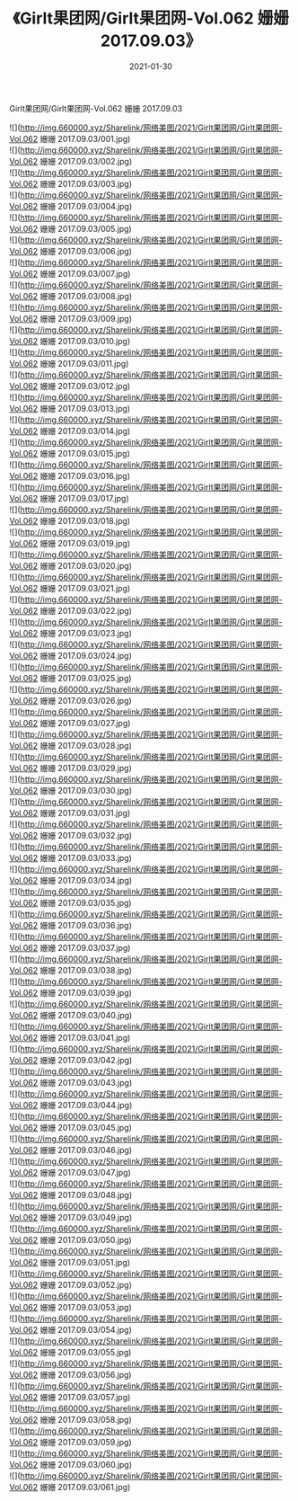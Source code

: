 ﻿---
layout: post
title:  《Girlt果团网/Girlt果团网-Vol.062 姗姗 2017.09.03》
date:   2021-01-30
img: http://img.660000.xyz/Sharelink/网络美图/2021/Girlt果团网/Girlt果团网-Vol.062 姗姗 2017.09.03/000.jpg
categories: [美女, 清纯, 唯美]
---

Girlt果团网/Girlt果团网-Vol.062 姗姗 2017.09.03

 ![](http://img.660000.xyz/Sharelink/网络美图/2021/Girlt果团网/Girlt果团网-Vol.062 姗姗 2017.09.03/001.jpg) <br>![](http://img.660000.xyz/Sharelink/网络美图/2021/Girlt果团网/Girlt果团网-Vol.062 姗姗 2017.09.03/002.jpg) <br>![](http://img.660000.xyz/Sharelink/网络美图/2021/Girlt果团网/Girlt果团网-Vol.062 姗姗 2017.09.03/003.jpg) <br>![](http://img.660000.xyz/Sharelink/网络美图/2021/Girlt果团网/Girlt果团网-Vol.062 姗姗 2017.09.03/004.jpg) <br>![](http://img.660000.xyz/Sharelink/网络美图/2021/Girlt果团网/Girlt果团网-Vol.062 姗姗 2017.09.03/005.jpg) <br>![](http://img.660000.xyz/Sharelink/网络美图/2021/Girlt果团网/Girlt果团网-Vol.062 姗姗 2017.09.03/006.jpg) <br>![](http://img.660000.xyz/Sharelink/网络美图/2021/Girlt果团网/Girlt果团网-Vol.062 姗姗 2017.09.03/007.jpg) <br>![](http://img.660000.xyz/Sharelink/网络美图/2021/Girlt果团网/Girlt果团网-Vol.062 姗姗 2017.09.03/008.jpg) <br>![](http://img.660000.xyz/Sharelink/网络美图/2021/Girlt果团网/Girlt果团网-Vol.062 姗姗 2017.09.03/009.jpg) <br>![](http://img.660000.xyz/Sharelink/网络美图/2021/Girlt果团网/Girlt果团网-Vol.062 姗姗 2017.09.03/010.jpg) <br>![](http://img.660000.xyz/Sharelink/网络美图/2021/Girlt果团网/Girlt果团网-Vol.062 姗姗 2017.09.03/011.jpg) <br>![](http://img.660000.xyz/Sharelink/网络美图/2021/Girlt果团网/Girlt果团网-Vol.062 姗姗 2017.09.03/012.jpg) <br>![](http://img.660000.xyz/Sharelink/网络美图/2021/Girlt果团网/Girlt果团网-Vol.062 姗姗 2017.09.03/013.jpg) <br>![](http://img.660000.xyz/Sharelink/网络美图/2021/Girlt果团网/Girlt果团网-Vol.062 姗姗 2017.09.03/014.jpg) <br>![](http://img.660000.xyz/Sharelink/网络美图/2021/Girlt果团网/Girlt果团网-Vol.062 姗姗 2017.09.03/015.jpg) <br>![](http://img.660000.xyz/Sharelink/网络美图/2021/Girlt果团网/Girlt果团网-Vol.062 姗姗 2017.09.03/016.jpg) <br>![](http://img.660000.xyz/Sharelink/网络美图/2021/Girlt果团网/Girlt果团网-Vol.062 姗姗 2017.09.03/017.jpg) <br>![](http://img.660000.xyz/Sharelink/网络美图/2021/Girlt果团网/Girlt果团网-Vol.062 姗姗 2017.09.03/018.jpg) <br>![](http://img.660000.xyz/Sharelink/网络美图/2021/Girlt果团网/Girlt果团网-Vol.062 姗姗 2017.09.03/019.jpg) <br>![](http://img.660000.xyz/Sharelink/网络美图/2021/Girlt果团网/Girlt果团网-Vol.062 姗姗 2017.09.03/020.jpg) <br>![](http://img.660000.xyz/Sharelink/网络美图/2021/Girlt果团网/Girlt果团网-Vol.062 姗姗 2017.09.03/021.jpg) <br>![](http://img.660000.xyz/Sharelink/网络美图/2021/Girlt果团网/Girlt果团网-Vol.062 姗姗 2017.09.03/022.jpg) <br>![](http://img.660000.xyz/Sharelink/网络美图/2021/Girlt果团网/Girlt果团网-Vol.062 姗姗 2017.09.03/023.jpg) <br>![](http://img.660000.xyz/Sharelink/网络美图/2021/Girlt果团网/Girlt果团网-Vol.062 姗姗 2017.09.03/024.jpg) <br>![](http://img.660000.xyz/Sharelink/网络美图/2021/Girlt果团网/Girlt果团网-Vol.062 姗姗 2017.09.03/025.jpg) <br>![](http://img.660000.xyz/Sharelink/网络美图/2021/Girlt果团网/Girlt果团网-Vol.062 姗姗 2017.09.03/026.jpg) <br>![](http://img.660000.xyz/Sharelink/网络美图/2021/Girlt果团网/Girlt果团网-Vol.062 姗姗 2017.09.03/027.jpg) <br>![](http://img.660000.xyz/Sharelink/网络美图/2021/Girlt果团网/Girlt果团网-Vol.062 姗姗 2017.09.03/028.jpg) <br>![](http://img.660000.xyz/Sharelink/网络美图/2021/Girlt果团网/Girlt果团网-Vol.062 姗姗 2017.09.03/029.jpg) <br>![](http://img.660000.xyz/Sharelink/网络美图/2021/Girlt果团网/Girlt果团网-Vol.062 姗姗 2017.09.03/030.jpg) <br>![](http://img.660000.xyz/Sharelink/网络美图/2021/Girlt果团网/Girlt果团网-Vol.062 姗姗 2017.09.03/031.jpg) <br>![](http://img.660000.xyz/Sharelink/网络美图/2021/Girlt果团网/Girlt果团网-Vol.062 姗姗 2017.09.03/032.jpg) <br>![](http://img.660000.xyz/Sharelink/网络美图/2021/Girlt果团网/Girlt果团网-Vol.062 姗姗 2017.09.03/033.jpg) <br>![](http://img.660000.xyz/Sharelink/网络美图/2021/Girlt果团网/Girlt果团网-Vol.062 姗姗 2017.09.03/034.jpg) <br>![](http://img.660000.xyz/Sharelink/网络美图/2021/Girlt果团网/Girlt果团网-Vol.062 姗姗 2017.09.03/035.jpg) <br>![](http://img.660000.xyz/Sharelink/网络美图/2021/Girlt果团网/Girlt果团网-Vol.062 姗姗 2017.09.03/036.jpg) <br>![](http://img.660000.xyz/Sharelink/网络美图/2021/Girlt果团网/Girlt果团网-Vol.062 姗姗 2017.09.03/037.jpg) <br>![](http://img.660000.xyz/Sharelink/网络美图/2021/Girlt果团网/Girlt果团网-Vol.062 姗姗 2017.09.03/038.jpg) <br>![](http://img.660000.xyz/Sharelink/网络美图/2021/Girlt果团网/Girlt果团网-Vol.062 姗姗 2017.09.03/039.jpg) <br>![](http://img.660000.xyz/Sharelink/网络美图/2021/Girlt果团网/Girlt果团网-Vol.062 姗姗 2017.09.03/040.jpg) <br>![](http://img.660000.xyz/Sharelink/网络美图/2021/Girlt果团网/Girlt果团网-Vol.062 姗姗 2017.09.03/041.jpg) <br>![](http://img.660000.xyz/Sharelink/网络美图/2021/Girlt果团网/Girlt果团网-Vol.062 姗姗 2017.09.03/042.jpg) <br>![](http://img.660000.xyz/Sharelink/网络美图/2021/Girlt果团网/Girlt果团网-Vol.062 姗姗 2017.09.03/043.jpg) <br>![](http://img.660000.xyz/Sharelink/网络美图/2021/Girlt果团网/Girlt果团网-Vol.062 姗姗 2017.09.03/044.jpg) <br>![](http://img.660000.xyz/Sharelink/网络美图/2021/Girlt果团网/Girlt果团网-Vol.062 姗姗 2017.09.03/045.jpg) <br>![](http://img.660000.xyz/Sharelink/网络美图/2021/Girlt果团网/Girlt果团网-Vol.062 姗姗 2017.09.03/046.jpg) <br>![](http://img.660000.xyz/Sharelink/网络美图/2021/Girlt果团网/Girlt果团网-Vol.062 姗姗 2017.09.03/047.jpg) <br>![](http://img.660000.xyz/Sharelink/网络美图/2021/Girlt果团网/Girlt果团网-Vol.062 姗姗 2017.09.03/048.jpg) <br>![](http://img.660000.xyz/Sharelink/网络美图/2021/Girlt果团网/Girlt果团网-Vol.062 姗姗 2017.09.03/049.jpg) <br>![](http://img.660000.xyz/Sharelink/网络美图/2021/Girlt果团网/Girlt果团网-Vol.062 姗姗 2017.09.03/050.jpg) <br>![](http://img.660000.xyz/Sharelink/网络美图/2021/Girlt果团网/Girlt果团网-Vol.062 姗姗 2017.09.03/051.jpg) <br>![](http://img.660000.xyz/Sharelink/网络美图/2021/Girlt果团网/Girlt果团网-Vol.062 姗姗 2017.09.03/052.jpg) <br>![](http://img.660000.xyz/Sharelink/网络美图/2021/Girlt果团网/Girlt果团网-Vol.062 姗姗 2017.09.03/053.jpg) <br>![](http://img.660000.xyz/Sharelink/网络美图/2021/Girlt果团网/Girlt果团网-Vol.062 姗姗 2017.09.03/054.jpg) <br>![](http://img.660000.xyz/Sharelink/网络美图/2021/Girlt果团网/Girlt果团网-Vol.062 姗姗 2017.09.03/055.jpg) <br>![](http://img.660000.xyz/Sharelink/网络美图/2021/Girlt果团网/Girlt果团网-Vol.062 姗姗 2017.09.03/056.jpg) <br>![](http://img.660000.xyz/Sharelink/网络美图/2021/Girlt果团网/Girlt果团网-Vol.062 姗姗 2017.09.03/057.jpg) <br>![](http://img.660000.xyz/Sharelink/网络美图/2021/Girlt果团网/Girlt果团网-Vol.062 姗姗 2017.09.03/058.jpg) <br>![](http://img.660000.xyz/Sharelink/网络美图/2021/Girlt果团网/Girlt果团网-Vol.062 姗姗 2017.09.03/059.jpg) <br>![](http://img.660000.xyz/Sharelink/网络美图/2021/Girlt果团网/Girlt果团网-Vol.062 姗姗 2017.09.03/060.jpg) <br>![](http://img.660000.xyz/Sharelink/网络美图/2021/Girlt果团网/Girlt果团网-Vol.062 姗姗 2017.09.03/061.jpg) <br>